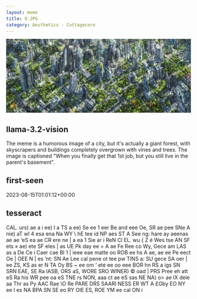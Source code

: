 ```yaml
---
layout: meme
title: 9.JPG
category: Aesthetics - Cottagecore
---
```


<div markdown="0"><a href="9.JPG"><img class="photo" src="9.JPG" /></a>

<h2>llama-3.2-vision</h2>
<p title="Llama-3.2-11B is a really good model that probably gets the visual details right but doesn't understand literary or media references, and often fails to accurately represent the physical arrangement of objects and the implied relationships between the objects.">The meme is a humorous image of a city, but it&#x27;s actually a giant forest, with skyscrapers and buildings completely overgrown with vines and trees. The image is captioned &quot;When you finally get that 1st job, but you still live in the parent&#x27;s basement&quot;.</p>

<h2>first-seen</h2>
<p title="Because Git doesn't preserve file modification times, this metadata file contains the file's modification time when it was added to the library.">2023-08-15T01:01:12+00:00</p>

<h2>tesseract</h2>
<p title="Tesseract is often terrible and just gives a lot of nonsense characters, but it used to be the state of the art, and usually it is better at correctly representing text than llama-3.2-vision-11b.">CAL. urs) ae a i ee) I a TS a ee) Se ee 1 eer Be and eee Oe, SR ae pee SNe A nie) aT wl 4 esa ena Na WY \ hE tee id NP aes ST A See ng: hare ay aeenas ae ae ‘eS ea ae CR ere ne | a ea 1 Sie ar i ReN Cl EL. wu &#123; Z é Wes tse AN SF ets » ae) ete SF eles | as UE Pk day ee = A ae Fe Ree co Wy, Gece am LAS as a De Ce i Caer cae Bl 1 | ieee eae matte oo ROB ee hs A ae, ae ee Pe eect Oe | OEE N | es ‘nt: SN Ae Lee cal pene  ot tee pw TINS a: SU gece SA oer | ee ZS, KS as er N TA Oy BS ~ ee om ‘ ete ee oo eee BOR hn RS a igs SN SRN EAE, SE Ra IASB, ORS aS, WORE SRO WINER) © oad | PRS Pree eh att eS Ra his WR pee oa eS TNE rs NON, aaa ct ae eS sas NE NA) o&gt; ae IX dele aa Thr as Py AAC Rae \O Re PARE DRS SAARI NESS ER WT A £Gby EO NY ee I es NA BPA SN SE eo RY OIE ES, ROE YM ee cal ON i</p>

</div>

